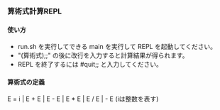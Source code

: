 ### 算術式計算REPL

#### 使い方
- run.sh を実行してできる main を実行して REPL を起動してください。
- "(算術式);;" の後に改行を入力すると計算結果が得られます。
- REPL を終了するには #quit;; と入力してください。

#### 算術式の定義
E = i | E + E | E - E | E * E | E / E | - E
(iは整数を表す)